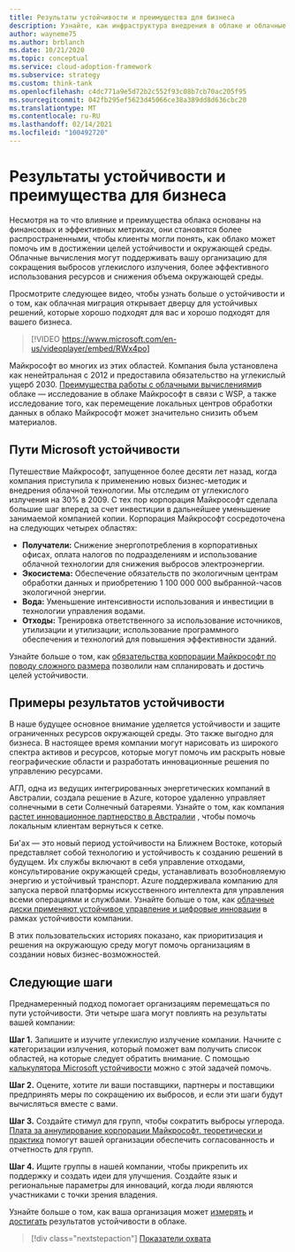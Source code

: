 ```yaml
---
title: Результаты устойчивости и преимущества для бизнеса
description: Узнайте, как инфраструктура внедрения в облаке и облачные вычисления могут помочь вам сократить выбросы выбросов, использовать ресурсы более эффективно и уменьшить объем окружающей среды.
author: wayneme75
ms.author: brblanch
ms.date: 10/21/2020
ms.topic: conceptual
ms.service: cloud-adoption-framework
ms.subservice: strategy
ms.custom: think-tank
ms.openlocfilehash: c4dc771a9e5d72b2c552f93c08b7cb70ac205f95
ms.sourcegitcommit: 042fb295ef5623d45066ce38a389dd8d636cbc20
ms.translationtype: MT
ms.contentlocale: ru-RU
ms.lasthandoff: 02/14/2021
ms.locfileid: "100492720"
---
```

<!-- docutune:casing AGL WSP -->
<!-- cSpell:ignore AGL Bee'ah WSP -->

# <a name="sustainability-outcomes-and-benefits-for-business"></a>Результаты устойчивости и преимущества для бизнеса

Несмотря на то что влияние и преимущества облака основаны на финансовых и эффективных метриках, они становятся более распространенными, чтобы клиенты могли понять, как облако может помочь им в достижении целей устойчивости и окружающей среды. Облачные вычисления могут поддерживать вашу организацию для сокращения выбросов углекислого излучения, более эффективного использования ресурсов и снижения объема окружающей среды.

Просмотрите следующее видео, чтобы узнать больше о устойчивости и о том, как облачная миграция открывает дверцу для устойчивых решений, которые хорошо подходят для вас и хорошо подходят для вашего бизнеса.

> [!VIDEO https://www.microsoft.com/en-us/videoplayer/embed/RWx4po]

Майкрософт во многих из этих областей. Компания была установлена как ненейтральная с 2012 и предоставила обязательство на углекислый ущерб 2030. [Преимущества работы с облачными вычислениями](https://download.microsoft.com/download/7/3/9/739BC4AD-A855-436E-961D-9C95EB51DAF9/Microsoft_Cloud_Carbon_Study_2018.pdf)в облаке — исследование в облаке Майкрософт в связи с WSP, а также исследование того, как перемещение локальных центров обработки данных в облако Майкрософт может значительно снизить объем материалов.

## <a name="the-microsoft-sustainability-journey"></a>Пути Microsoft устойчивости

Путешествие Майкрософт, запущенное более десяти лет назад, когда компания приступила к применению новых бизнес-методик и внедрения облачной технологии. Мы отследим от углекислого излучения на 30% в 2009. С тех пор корпорация Майкрософт сделала большие шаг вперед за счет инвестиции в дальнейшее уменьшение занимаемой компанией копии. Корпорация Майкрософт сосредоточена на следующих четырех областях:

- **Получатели:** Снижение энергопотребления в корпоративных офисах, оплата налогов по подразделениям и использование облачной технологии для снижения выбросов электроэнергии.
- **Экосистема:** Обеспечение обязательств по экологичным центрам обработки данных и приобретению 1 100 000 000 выбранной-часов экологичной энергии.
- **Вода:** Уменьшение интенсивности использования и инвестиции в технологии управления водами.
- **Отходы:** Тренировка ответственного за использование источников, утилизации и утилизации; использование программного обеспечения и технологий для повышения эффективности зданий.

Узнайте больше о том, как [обязательства корпорации Майкрософт по поводу сложного размера](https://www.microsoft.com/sustainability/approach) позволили нам спланировать и достичь целей устойчивости.

## <a name="examples-of-sustainability-outcomes"></a>Примеры результатов устойчивости

В наше будущее основное внимание уделяется устойчивости и защите ограниченных ресурсов окружающей среды. Это также выгодно для бизнеса. В настоящее время компании могут нарисовать из широкого спектра активов и ресурсов, которые могут помочь им раскрыть новые географические области и разработать инновационные решения по управлению ресурсами.

АГЛ, одна из ведущих интегрированных энергетических компаний в Австралии, создала решение в Azure, которое удаленно управляет солнечными в сети Солнечный батареями. Узнайте о том, как компания [растет инновационное партнерство в Австралии](https://customers.microsoft.com/doclink/847171-agl-energy-azure-en-australia) , чтобы помочь локальным клиентам вернуться к сетке.

Би'ах — это новый период устойчивости на Ближнем Востоке, который представляет собой технологию и устойчивость к созданию решений в будущем. Их службы включают в себя управление отходами, консультирование окружающей среды, устанавливать возобновляемую энергию и устойчивый транспорт. Azure поддерживала компанию для запуска первой платформы искусственного интеллекта для управления всеми операциями и службами. Узнайте больше о том, как [облачные диски применяют устойчивое управление и цифровые инновации](https://customers.microsoft.com/doclink/739894-beeah-sharjah-environment-professional-services-azure-united-arab-emirates) в рамках устойчивости компании.

В этих пользовательских историях показано, как приоритизация и решения на окружающую среду могут помочь организациям в создании новых бизнес-возможностей.

## <a name="next-steps"></a>Следующие шаги

Преднамеренный подход помогает организациям перемещаться по пути устойчивости. Эти четыре шага могут повлиять на результаты вашей компании:

**Шаг 1.** Запишите и изучите углекислую излучение компании. Начните с категоризации излучения, который поможет вам получить список областей, на которые следует обратить внимание. С помощью [калькулятора Microsoft устойчивости](https://www.microsoft.com/sustainability/sustainability-guide/sustainability-calculator) можно с этой задачей помочь.

**Шаг 2.** Оцените, хотите ли ваши поставщики, партнеры и поставщики предпринять меры по сокращению их выбросов, и если эти шаги будут вычисляться вместе с вами.

**Шаг 3.** Создайте стимул для групп, чтобы сократить выбросы углерода. [Плата за аннулирование корпорации Майкрософт. теоретически и практика](https://download.microsoft.com/documents/en-us/csr/environment/microsoft_carbon_fee_guide.pdf) помогут вашей организации обеспечить согласованность и отчетность для групп.

**Шаг 4.** Ищите группы в нашей компании, чтобы прикрепить их поддержку и создать идеи для улучшения. Создайте язык и региональные параметры для инноваций, когда люди являются участниками с точки зрения владения.

Узнайте больше о том, как ваша организация может [измерять](./okr.md) и [достигать](./reach-outcomes.md) результатов устойчивости в облаке.

> [!div class="nextstepaction"]
> [Показатели охвата](./reach-outcomes.md)
